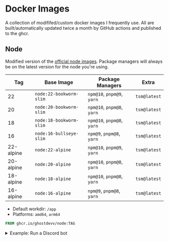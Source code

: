 # Docker Images

A collection of modififed/custom docker images I frequently use. All are built/automatically updated twice a month by GitHub actions and published to the ghcr.

## Node

Modified version of the [official node images](https://hub.docker.com/_/node). Package managers will always be on the latest version for the node you're using.

| Tag       | Base Image              | Package Managers           | Extra        |
| --------- | ----------------------- | -------------------------- | ------------ |
| 22        | `node:22-bookworm-slim` | `npm@10`, `pnpm@9`, `yarn` | `tsm@latest` |
| 20        | `node:20-bookworm-slim` | `npm@10`, `pnpm@8`, `yarn` | `tsm@latest` |
| 18        | `node:18-bookworm-slim` | `npm@10`, `pnpm@8`, `yarn` | `tsm@latest` |
| 16        | `node:16-bullseye-slim` | `npm@9`, `pnpm@8`, `yarn`  | `tsm@latest` |
| 22-alpine | `node:22-alpine`        | `npm@10`, `pnpm@9`, `yarn` | `tsm@latest` |
| 20-alpine | `node:20-alpine`        | `npm@10`, `pnpm@8`, `yarn` | `tsm@latest` |
| 18-alpine | `node:18-alpine`        | `npm@10`, `pnpm@8`, `yarn` | `tsm@latest` |
| 16-alpine | `node:16-alpine`        | `npm@9`, `pnpm@8`, `yarn`  | `tsm@latest` |

-   Default workdir: `/app`
-   Platforms: `amd64`, `arm64`

```Dockerfile
FROM ghcr.io/ghostdevv/node:TAG
```

<details>
<summary>Example: Run a Discord bot</summary>

```Dockerfile
FROM ghcr.io/ghostdevv/node:22-alpine

RUN git clone https://github.com/sveltejs/discord-bot /app
RUN pnpm install

CMD [ "pnpm", "start" ]
```

</details>
